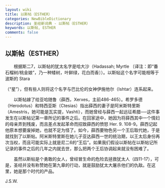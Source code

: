 ```yaml
---
layout: wiki
title: 以斯帖（ESTHER）
categories: NewBibleDictionary
description: 圣经新词典 - 以斯帖（ESTHER）
keywords: 以斯帖, ESTHER
comments: false
---
```


## 以斯帖（ESTHER）

　　根据斯二7，以斯帖的犹太名字是哈大沙（Hadassah; Myrtle 〔译注：即“番石榴树/桃金娘”，乃一种矮树，叶鲜绿，花白而香〕）。以斯帖这个名字可能相等于波斯的 Stara

（“星”），但有些人则将这个名字与巴比伦的女神伊施他尔（Ishtar）连系起来。

　　以斯帖嫁了给亚哈随鲁（薛西，Xerxes，主前486-465）。希罗多德（Herodotus）和特西亚斯（Ctesias）指出薛西的妻子是阿米斯特里斯（Amestris，她可能是瓦实提，Vashti），而她曾经与薛西一起远征希腊──这件事发生在以斯帖记第一章所记的事件之后。在回家途中，她因为将薛西其中一个情妇的母亲弄到残废，而且差点发起革命而招致薛西的愤怒 Her. 9. 108-9。薛西记起他原本想要废掉她，也就不足为怪了。如今，薛西要物色另一个王后取代她，于是就找到了以斯帖。阿米斯特里斯在她儿子亚达薛西一世的统治期，以王太后身份再次当权，而且可能实际上就是尼二6的“王后”。如果我们假设以斯帖在以斯帖记所记录的事件之后的几年之内就去世，那么把两个王后协调起来就没有困难了。

　　虽然以斯帖是个勇敢的女人，曾经冒生命的危险去拯救犹太人（四11-17），可是，圣经并没有称赞她在第九章的行动，就是鼓励犹太大屠杀他们的仇敌。在这里，她是那个时代的产品。

J.S.W.








